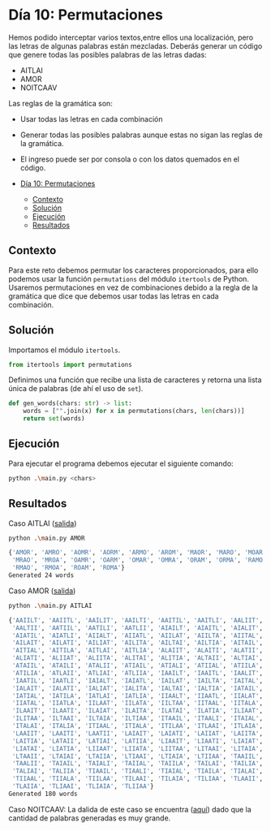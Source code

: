 # Día 10: Permutaciones

Hemos podido interceptar varios textos,entre ellos una localización, pero las letras de algunas palabras están mezcladas. Deberás generar un código que genere todas las posibles palabras de las letras dadas:

- AITLAI
- AMOR
- NOITCAAV

Las reglas de la gramática son:

- Usar todas las letras en cada combinación
- Generar todas las posibles palabras aunque estas no sigan las reglas de la gramática.
- El ingreso puede ser por consola o con los datos quemados en el código.

- [Día 10: Permutaciones](#día-10-permutaciones)
  - [Contexto](#contexto)
  - [Solución](#solución)
  - [Ejecución](#ejecución)
  - [Resultados](#resultados)

## Contexto

Para este reto debemos permutar los caracteres proporcionados, para ello podemos usar la función `permutations` del módulo `itertools` de Python. Usaremos permutaciones en vez de combinaciones debido a la regla de la gramática que dice que debemos usar todas las letras en cada combinación.

## Solución

Importamos el módulo `itertools`.

```python
from itertools import permutations
```

Definimos una función que recibe una lista de caracteres y retorna una lista única de palabras (de ahí el uso de `set`).

```python
def gen_words(chars: str) -> list:
    words = ["".join(x) for x in permutations(chars, len(chars))]
    return set(words)
```

## Ejecución

Para ejecutar el programa debemos ejecutar el siguiente comando:

```bash
python .\main.py <chars>
```

## Resultados

Caso AITLAI ([salida](output/AITLAI.txt))

```bash
python .\main.py AMOR

{'AMOR', 'AMRO', 'AOMR', 'AORM', 'ARMO', 'AROM', 'MAOR', 'MARO', 'MOAR', 'MORA',
 'MRAO', 'MROA', 'OAMR', 'OARM', 'OMAR', 'OMRA', 'ORAM', 'ORMA', 'RAMO', 'RAOM',
 'RMAO', 'RMOA', 'ROAM', 'ROMA'}
Generated 24 words
```

Caso AMOR ([salida](output/AMOR.txt))

```bash
python .\main.py AITLAI

{'AAIILT', 'AAIITL', 'AAILIT', 'AAILTI', 'AAITIL', 'AAITLI', 'AALIIT', 'AALITI',
 'AALTII', 'AATIIL', 'AATILI', 'AATLII', 'AIAILT', 'AIAITL', 'AIALIT', 'AIALTI',
 'AIATIL', 'AIATLI', 'AIIALT', 'AIIATL', 'AIILAT', 'AIILTA', 'AIITAL', 'AIITLA',
 'AILAIT', 'AILATI', 'AILIAT', 'AILITA', 'AILTAI', 'AILTIA', 'AITAIL', 'AITALI',
 'AITIAL', 'AITILA', 'AITLAI', 'AITLIA', 'ALAIIT', 'ALAITI', 'ALATII', 'ALIAIT',
 'ALIATI', 'ALIIAT', 'ALIITA', 'ALITAI', 'ALITIA', 'ALTAII', 'ALTIAI', 'ALTIIA',
 'ATAIIL', 'ATAILI', 'ATALII', 'ATIAIL', 'ATIALI', 'ATIIAL', 'ATIILA', 'ATILAI',
 'ATILIA', 'ATLAII', 'ATLIAI', 'ATLIIA', 'IAAILT', 'IAAITL', 'IAALIT', 'IAALTI',
 'IAATIL', 'IAATLI', 'IAIALT', 'IAIATL', 'IAILAT', 'IAILTA', 'IAITAL', 'IAITLA',
 'IALAIT', 'IALATI', 'IALIAT', 'IALITA', 'IALTAI', 'IALTIA', 'IATAIL', 'IATALI',
 'IATIAL', 'IATILA', 'IATLAI', 'IATLIA', 'IIAALT', 'IIAATL', 'IIALAT', 'IIALTA',
 'IIATAL', 'IIATLA', 'IILAAT', 'IILATA', 'IILTAA', 'IITAAL', 'IITALA', 'IITLAA',
 'ILAAIT', 'ILAATI', 'ILAIAT', 'ILAITA', 'ILATAI', 'ILATIA', 'ILIAAT', 'ILIATA',
 'ILITAA', 'ILTAAI', 'ILTAIA', 'ILTIAA', 'ITAAIL', 'ITAALI', 'ITAIAL', 'ITAILA',
 'ITALAI', 'ITALIA', 'ITIAAL', 'ITIALA', 'ITILAA', 'ITLAAI', 'ITLAIA', 'ITLIAA',
 'LAAIIT', 'LAAITI', 'LAATII', 'LAIAIT', 'LAIATI', 'LAIIAT', 'LAIITA', 'LAITAI',
 'LAITIA', 'LATAII', 'LATIAI', 'LATIIA', 'LIAAIT', 'LIAATI', 'LIAIAT', 'LIAITA',
 'LIATAI', 'LIATIA', 'LIIAAT', 'LIIATA', 'LIITAA', 'LITAAI', 'LITAIA', 'LITIAA',
 'LTAAII', 'LTAIAI', 'LTAIIA', 'LTIAAI', 'LTIAIA', 'LTIIAA', 'TAAIIL', 'TAAILI',
 'TAALII', 'TAIAIL', 'TAIALI', 'TAIIAL', 'TAIILA', 'TAILAI', 'TAILIA', 'TALAII',
 'TALIAI', 'TALIIA', 'TIAAIL', 'TIAALI', 'TIAIAL', 'TIAILA', 'TIALAI', 'TIALIA',
 'TIIAAL', 'TIIALA', 'TIILAA', 'TILAAI', 'TILAIA', 'TILIAA', 'TLAAII', 'TLAIAI',
 'TLAIIA', 'TLIAAI', 'TLIAIA', 'TLIIAA'}
Generated 180 words
```

Caso NOITCAAV: La dalida de este caso se encuentra ([aquí](output/NOITCAAV.txt)) dado que la cantidad de palabras generadas es muy grande.
